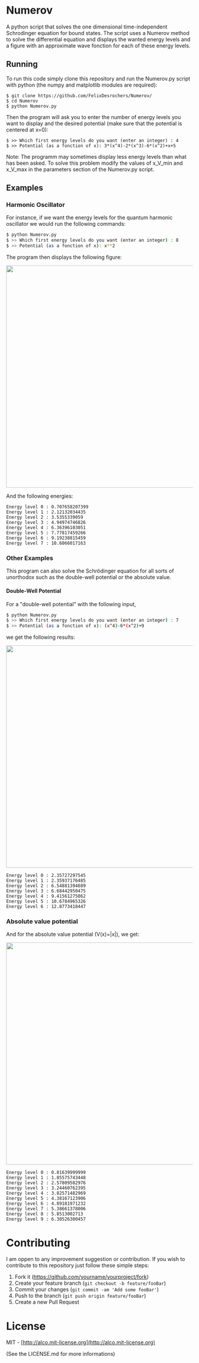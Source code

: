 # Numerov

A python script that solves the one dimensional time-independent Schrodinger equation for bound states.  The script uses a Numerov method to solve the differential equation and displays the wanted energy levels and a figure with an approximate wave fonction for each of these energy levels.



## Running

To run this code simply clone this repository and run the Numerov.py script with python (the numpy and matplotlib modules are required):
 
```
$ git clone https://github.com/FelixDesrochers/Numerov/
$ cd Numerov
$ python Numerov.py
```

Then the program will ask you to enter the number of energy levels you want to display and the desired potential (make sure that the potential is centered at x=0):

```
$ >> Which first energy levels do you want (enter an integer) : 4
$ >> Potential (as a fonction of x): 3*(x^4)-2*(x^3)-6*(x^2)+x+5
```

Note: The programm may sometimes display less energy levels than what has been asked. To solve this problem modify the values of x_V_min and x_V_max in the parameters section of the Numerov.py script.


## Examples

### Harmonic Oscillator

For instance, if we want the energy levels for the quantum harmonic oscillator we would run the following commands:

```sh
$ python Numerov.py
$ >> Which first energy levels do you want (enter an integer) : 8
$ >> Potential (as a fonction of x): x**2
```

The program then displays the following figure:

<img src="/Examples/Harm_pot.gif?raw=true" width="1200" height="600" />

And the following energies:

```
Energy level 0 : 0.707658207399
Energy level 1 : 2.12132034435
Energy level 2 : 3.5355339059
Energy level 3 : 4.94974746826
Energy level 4 : 6.36396103051
Energy level 5 : 7.77817459266
Energy level 6 : 9.19238815459
Energy level 7 : 10.6066017163
```

### Other Examples

This program can also solve the Schrödinger equation for all sorts of unorthodox such as the double-well potential or the absolute value.

#### Double-Well Potential

For a "double-well potential" with the following input,

```sh
$ python Numerov.py
$ >> Which first energy levels do you want (enter an integer) : 7
$ >> Potential (as a fonction of x): (x^4)-6*(x^2)+9
```

we get the following results:

<img src="/Examples/Double_pot.gif?raw=true" width="1200" height="600" />

```
Energy level 0 : 2.35727297545
Energy level 1 : 2.35937176485
Energy level 2 : 6.54881394689
Energy level 3 : 6.68442950475
Energy level 4 : 9.41561275062
Energy level 5 : 10.6784965326
Energy level 6 : 12.8773418447
```

### Absolute value potential 

And for the absolute value potential (V(x)=|x|), we get:

<img src="/Examples/abs_value.gif?raw=true" width="1200" height="600" />

```
Energy level 0 : 0.81639999999
Energy level 1 : 1.85575743448
Energy level 2 : 2.57809582976
Energy level 3 : 3.24460762395
Energy level 4 : 3.82571482969
Energy level 5 : 4.38167123906
Energy level 6 : 4.89181971232
Energy level 7 : 5.38661378006
Energy level 8 : 5.8513002713
Energy level 9 : 6.30526300457
```

# Contributing

I am oppen to any improvement suggestion or contribution. If you wish to contribute to this repository just follow these simple steps:

1. Fork it (<https://github.com/yourname/yourproject/fork>)
2. Create your feature branch (`git checkout -b feature/fooBar`)
3. Commit your changes (`git commit -am 'Add some fooBar'`)
4. Push to the branch (`git push origin feature/fooBar`)
5. Create a new Pull Request


# License
MIT - [http://alco.mit-license.org](http://alco.mit-license.org)

(See the LICENSE.md for more informations)
